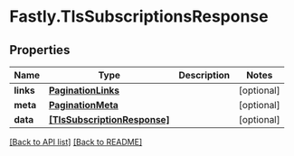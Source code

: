 # Fastly.TlsSubscriptionsResponse

## Properties

Name | Type | Description | Notes
------------ | ------------- | ------------- | -------------
**links** | [**PaginationLinks**](PaginationLinks.md) |  | [optional] 
**meta** | [**PaginationMeta**](PaginationMeta.md) |  | [optional] 
**data** | [**[TlsSubscriptionResponse]**](TlsSubscriptionResponse.md) |  | [optional] 


[[Back to API list]](../../README.md#endpoints) [[Back to README]](../../README.md)
